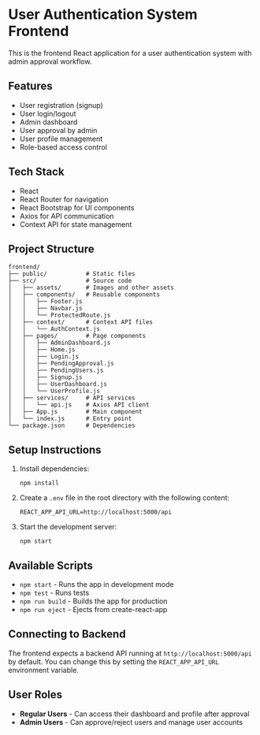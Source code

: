 # User Authentication System Frontend

This is the frontend React application for a user authentication system with admin approval workflow.

## Features

- User registration (signup)
- User login/logout
- Admin dashboard
- User approval by admin
- User profile management
- Role-based access control

## Tech Stack

- React
- React Router for navigation
- React Bootstrap for UI components
- Axios for API communication
- Context API for state management

## Project Structure

```
frontend/
├── public/           # Static files
├── src/              # Source code
│   ├── assets/       # Images and other assets
│   ├── components/   # Reusable components
│   │   ├── Footer.js
│   │   ├── Navbar.js
│   │   └── ProtectedRoute.js
│   ├── context/      # Context API files
│   │   └── AuthContext.js
│   ├── pages/        # Page components
│   │   ├── AdminDashboard.js
│   │   ├── Home.js
│   │   ├── Login.js
│   │   ├── PendingApproval.js
│   │   ├── PendingUsers.js
│   │   ├── Signup.js
│   │   ├── UserDashboard.js
│   │   └── UserProfile.js
│   ├── services/     # API services
│   │   └── api.js    # Axios API client
│   ├── App.js        # Main component
│   └── index.js      # Entry point
└── package.json      # Dependencies
```

## Setup Instructions

1. Install dependencies:
   ```
   npm install
   ```

2. Create a `.env` file in the root directory with the following content:
   ```
   REACT_APP_API_URL=http://localhost:5000/api
   ```

3. Start the development server:
   ```
   npm start
   ```

## Available Scripts

- `npm start` - Runs the app in development mode
- `npm test` - Runs tests
- `npm run build` - Builds the app for production
- `npm run eject` - Ejects from create-react-app

## Connecting to Backend

The frontend expects a backend API running at `http://localhost:5000/api` by default. You can change this by setting the `REACT_APP_API_URL` environment variable.

## User Roles

- **Regular Users** - Can access their dashboard and profile after approval
- **Admin Users** - Can approve/reject users and manage user accounts
